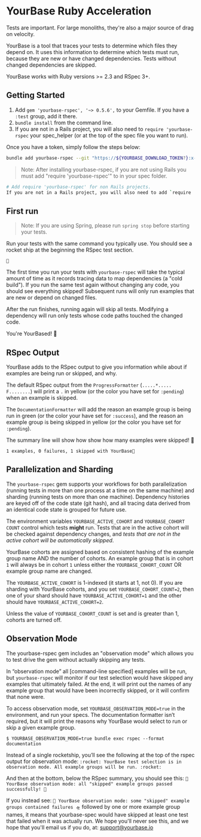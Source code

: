 # YourBase Ruby Acceleration

Tests are important. For large monoliths, they're also a major source of drag on velocity.

YourBase is a tool that traces your tests to determine which files they depend on. It uses this information to determine which tests must run, because they are new or have changed dependencies. Tests without changed dependencies are skipped.

YourBase works with Ruby versions >= 2.3 and RSpec 3+.

## Getting Started
1. Add `gem 'yourbase-rspec', '~> 0.5.6',` to your Gemfile. If you have a `:test` group, add it there.
2. `bundle install` from the command line.
3. If you are not in a Rails project, you will also need to `require 'yourbase-rspec` your spec_helper (or at the top of the spec file you want to run).

Once you have a token, simply follow the steps below:
```sh
bundle add yourbase-rspec --git "https://${YOURBASE_DOWNLOAD_TOKEN?}:x-oauth-basic@github.com/yourbase/yourbase-rspec-skipper-engine.git" && bundle install
```

> Note: After installing yourbase-rspec, if you are not using Rails you must add
"require 'yourbase-rspec'" to in your spec folder.

```sh
# Add require 'yourbase-rspec' for non Rails projects.
If you are not in a Rails project, you will also need to add `require 'yourbase-rspec'` to your `spec_helper.rb` (or another project file which will be loaded, such as the file containing the specs you are running).
```
## First run

> Note: If you are using Spring, please run `spring stop` before starting your tests.

Run your tests with the same command you typically use. You should see a rocket ship at the beginning the RSpec test section.

```plain
🚀
```

The first time you run your tests with `yourbase-rspec` will take the typical amount of time as it records tracing data to map dependencies (a "cold build"). If you run the same test again without changing any code, you should see everything skipped!  Subsequent runs will only run examples that are new or depend on changed files. 

After the run finishes, running again will skip all tests. Modifying a dependency will run only tests whose code paths touched the changed code. 

You're YourBased! 🚀

## RSpec Output

YourBase adds to the RSpec output to give you information while about if examples are being run or skipped, and why. 

The default RSpec output from the `ProgressFormatter` (`.....*..... F........`) will print a `.` in yellow (or the color you have set for `:pending`) when an example is skipped.  

The `DocumentationFormatter` will add the reason an example group is being run in green (or the color your have set for `:success`), and the reason an example group is being skipped in yellow (or the color you have set for `:pending`). 

The summary line will show how show how many examples were skipped! 🚀  
```plain
1 examples, 0 failures, 1 skipped with YourBase🚀
```

## Parallelization and  Sharding
The `yourbase-rspec` gem supports your workflows for both parallelization (running tests in more than one process at a time on the same machine) and sharding (running tests on more than one machine). Dependency histories are keyed off of the code state (git hash), and all tracing data derived from an identical code state is grouped for future use.  

The environment variables `YOURBASE_ACTIVE_COHORT` and `YOURBASE_COHORT COUNT` control which tests **might** run. Tests that are in the active cohort will be checked against dependency changes, and _tests that are not in the active cohort will be automatically skipped_.  

YourBase cohorts are assigned based on consistent hashing of the example group name AND the number of cohorts. An example group that is in cohort `1` will always be in cohort `1` unless either the `YOURBASE_COHORT_COUNT` OR example group name are changed.  

The `YOURBASE_ACTIVE_COHORT` is 1-indexed (it starts at 1, not 0). If you are sharding with YourBase cohorts, and you set `YOURBASE_COHORT_COUNT=2`, then one of your shard should have `YOURBASE_ACTIVE_COHORT=1` and the other should have `YOURBASE_ACTIVE_COHORT=2`.  

Unless the value of `YOURBASE_COHORT_COUNT` is set and is greater than 1, cohorts are turned off.  

## Observation Mode
The yourbase-rspec gem includes an "observation mode" which allows you to test drive the gem without actually skipping any tests.  

In “observation mode” all [command-line specified] examples will be run, but `yourbase-rspec` will monitor if our test selection would have skipped any examples that ultimately failed. At the end,  it will print out the names of any example group that would have been incorrectly skipped, or it will confirm that none were.  

To access observation mode, set `YOURBASE_OBSERVATION_MODE=true` in the environment, and run your specs. The documentation formatter isn’t required, but it will print the reasons why YourBase would select to run or skip a given example group.  

`$ YOURBASE_OBSERVATION_MODE=true bundle exec rspec --format documentation`

Instead of a single rocketship, you’ll see the following at the top of the rspec output for observation mode:
`:rocket: YourBase test selection is in observation mode. All example groups will be run. :rocket:`

And then at the bottom, below the RSpec summary, you should see this: 
`🚀 YourBase observation mode: all "skipped" example groups passed successfully! 🚀`

If you instead see: `🚀 YourBase observation mode: some "skipped" example groups contained failures 🛸` followed by one or more example group names, it means that yourbase-spec would have skipped at least one test that failed when it was actually run. We hope you'll never see this, and we hope that you'll email us if you do, at: <support@yourbase.io>
